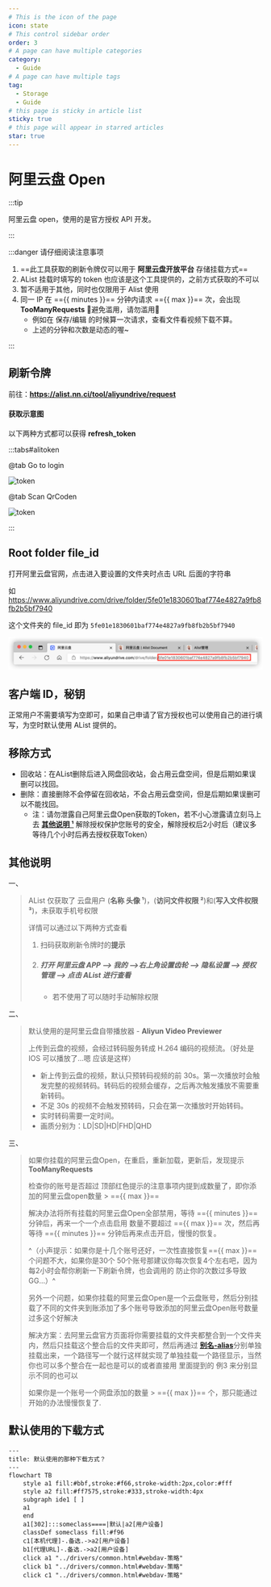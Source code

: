 ```yaml
---
# This is the icon of the page
icon: state
# This control sidebar order
order: 3
# A page can have multiple categories
category:
  - Guide
# A page can have multiple tags
tag:
  - Storage
  - Guide
# this page is sticky in article list
sticky: true
# this page will appear in starred articles
star: true
---
```


# 阿里云盘 Open

:::tip

阿里云盘 open，使用的是官方授权 API 开发。

:::

<script setup lang="ts">
import { ref } from "vue";
const minutes = ref<string|number>("unknown")
const max = ref<string|number>("unknown")
const getLimit = async ()=>{
  const resp = await fetch("https://api.nn.ci/alist/ali_open/limit")
  const res = await resp.json()
  minutes.value = res.minutes
  max.value = res.max
}
typeof fetch !== "undefined" && getLimit()
</script>

:::danger 请仔细阅读注意事项

1.  ==此工具获取的刷新令牌仅可以用于 **阿里云盘开放平台** 存储挂载方式== 
2. AList 挂载时填写的 token 也应该是这个工具提供的，之前方式获取的不可以
3. 暂不适用于其他，同时也仅限用于 Alist 使用
4. 同一 IP 在 =={{ minutes }}== 分钟内请求 =={{ max }}== 次，会出现 **TooManyRequests** :no_entry_sign:避免滥用，请勿滥用:no_entry_sign:
   - 例如在 保存/编辑 的时候算一次请求，查看文件看视频下载不算。
   - 上述的分钟和次数是动态的喔~

:::

## 刷新令牌

前往：**https://alist.nn.ci/tool/aliyundrive/request**

#### 获取示意图

以下两种方式都可以获得 **refresh_token**

:::tabs#alitoken

@tab Go to login

![token](/img/drivers/aliyun/token1.png)

@tab Scan QrCoden

![token](/img/drivers/aliyun/token2.png)

:::

## Root folder file_id

打开阿里云盘官网，点击进入要设置的文件夹时点击 URL 后面的字符串

如 https://www.aliyundrive.com/drive/folder/5fe01e1830601baf774e4827a9fb8fb2b5bf7940

这个文件夹的 file_id 即为 `5fe01e1830601baf774e4827a9fb8fb2b5bf7940`

![file_id](/img/drivers/aliyundrive.png)

## 客户端 ID，秘钥

正常用户不需要填写为空即可，如果自己申请了官方授权也可以使用自己的进行填写，为空时默认使用 AList 提供的。



## 移除方式

- 回收站：在AList删除后进入网盘回收站，会占用云盘空间，但是后期如果误删可以找回。
- 删除：直接删除不会停留在回收站，不会占用云盘空间，但是后期如果误删可以不能找回。
  - 注：请勿泄露自己阿里云盘Open获取的Token，若不小心泄露请立刻马上去  [**其他说明 ¹**](#打开%20阿里云盘%20APP%20-->%20我的%20-->右上角设置齿轮%20-->%20隐私设置%20-->%20授权管理%20-->%20点击%20AList%20进行查看) 解除授权保护您账号的安全，解除授权后2小时后（建议多等待几个小时后再去授权获取Token）



## 其他说明

一、

> AList 仅获取了 云盘用户 (**名称 头像 ¹**)，(**访问文件权限 ²**)和(**写入文件权限 ³**)，未获取手机号权限
>
> 详情可以通过以下两种方式查看
>
> 1. 扫码获取刷新令牌时的**提示**
> 2. ##### 打开 **阿里云盘 APP --> 我的 -->右上角设置齿轮 --> 隐私设置 --> 授权管理 --> 点击 AList** 进行查看
>    
>    - 若不使用了可以随时手动解除权限

二、

> 默认使用的是阿里云盘自带播放器 - **Aliyun Video Previewer**
>
> 上传到云盘的视频，会经过转码服务转成 H.264 编码的视频流。（好处是 IOS 可以播放了...嗯 应该是这样）
>
> - 新上传到云盘的视频，默认只预转码视频的前 30s。第一次播放时会触发完整的视频转码。转码后的视频会缓存，之后再次触发播放不需要重新转码。
> - 不足 30s 的视频不会触发预转码，只会在第一次播放时开始转码。
> - 实时转码需要一定时间。
> - 画质分别为：LD|SD|HD|FHD|QHD

三、

>如果你挂载的阿里云盘Open，在重启，重新加载，更新后，发现提示 **TooManyRequests**
>
>检查你的账号是否超过 顶部红色提示的注意事项内提到成数量了，即你添加的阿里云盘open数量 >  =={{ max }}== 
>
>解决办法将所有挂载的阿里云盘Open全部禁用，等待 =={{ minutes }}== 分钟后，再来一个一个点击启用 数量不要超过  =={{ max }}== 次，然后再等待 =={{ minutes }}== 分钟后再来点击开启，慢慢的恢复。
>
>^（小声提示：如果你是十几个账号还好，一次性直接恢复=={{ max }}== 个问题不大，如果你是30个 50个账号那建议你每次恢复4个左右吧，因为每2小时会帮你刷新一下刷新令牌，也会调用的 防止你的次数过多导致GG...）^
>
>
>
>另外一个问题，如果你挂载的阿里云盘Open是一个云盘账号，然后分别挂载了不同的文件夹到账添加了多个账号导致添加的阿里云盘Open账号数量过多这个好解决
>
>解决方案：去阿里云盘官方页面将你需要挂载的文件夹都整合到一个文件夹内，然后只挂载这个整合后的文件夹即可，然后再通过 [**别名-alias**](../advanced/alias.md)分别单独挂载出来，一个路径写一个就行这样就实现了单独挂载一个路径显示，当然你也可以多个整合在一起也是可以的或者直接用 里面提到的 例3 来分别显示不同的也可以
>
>
>
>如果你是一个账号一个网盘添加的数量 >   =={{ max }}== 个，那只能通过开始的办法慢慢恢复了.

## 默认使用的下载方式

```mermaid
---
title: 默认使用的那种下载方式？
---
flowchart TB
    style a1 fill:#bbf,stroke:#f66,stroke-width:2px,color:#fff
    style a2 fill:#ff7575,stroke:#333,stroke-width:4px
    subgraph ide1 [ ]
    a1
    end
    a1[302]:::someclass====|默认|a2[用户设备]
    classDef someclass fill:#f96
    c1[本机代理]-.备选.->a2[用户设备]
    b1[代理URL]-.备选.->a2[用户设备]
    click a1 "../drivers/common.html#webdav-策略"
    click b1 "../drivers/common.html#webdav-策略"
    click c1 "../drivers/common.html#webdav-策略"
```
